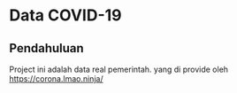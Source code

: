 # Data COVID-19

## Pendahuluan
Project ini adalah data real pemerintah. yang di provide oleh https://corona.lmao.ninja/
